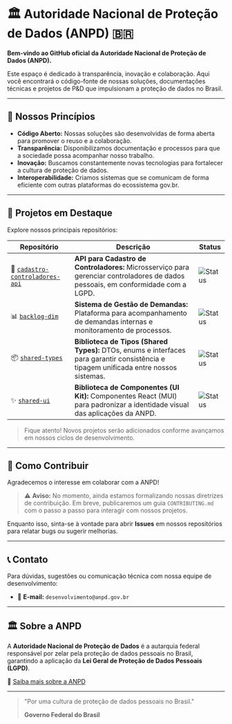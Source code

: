 # 🏛️ Autoridade Nacional de Proteção de Dados (ANPD) 🇧🇷

**Bem-vindo ao GitHub oficial da Autoridade Nacional de Proteção de Dados (ANPD).**

Este espaço é dedicado à transparência, inovação e colaboração. Aqui você encontrará o código-fonte de nossas soluções, documentações técnicas e projetos de P&D que impulsionam a proteção de dados no Brasil.

---

## 🚀 Nossos Princípios

- **Código Aberto:** Nossas soluções são desenvolvidas de forma aberta para promover o reuso e a colaboração.
- **Transparência:** Disponibilizamos documentação e processos para que a sociedade possa acompanhar nosso trabalho.
- **Inovação:** Buscamos constantemente novas tecnologias para fortalecer a cultura de proteção de dados.
- **Interoperabilidade:** Criamos sistemas que se comunicam de forma eficiente com outras plataformas do ecossistema gov.br.

---

## 📌 Projetos em Destaque

Explore nossos principais repositórios:

| Repositório                                                       | Descrição                                                                                                                            | Status                                                                                                                                        |
| ----------------------------------------------------------------- | ------------------------------------------------------------------------------------------------------------------------------------ | --------------------------------------------------------------------------------------------------------------------------------------------- |
| 🚀 [`cadastro-controladores-api`](https://github.com/anpdgovbr/cadastro-controladores-api) | **API para Cadastro de Controladores:** Microsserviço para gerenciar controladores de dados pessoais, em conformidade com a LGPD.      | ![Status](https://img.shields.io/badge/Status-Em%20Desenvolvimento-yellow)                                                                    |
| 📊 [`backlog-dim`](https://github.com/anpdgovbr/backlog-dim)             | **Sistema de Gestão de Demandas:** Plataforma para acompanhamento de demandas internas e monitoramento de processos.                 | ![Status](https://img.shields.io/badge/Status-Em%20Desenvolvimento-yellow)                                                                    |
| 📦 [`shared-types`](https://github.com/anpdgovbr/shared-types)          | **Biblioteca de Tipos (Shared Types):** DTOs, enums e interfaces para garantir consistência e tipagem unificada entre nossos sistemas. | ![Status](https://img.shields.io/badge/Status-Em%20Desenvolvimento-yellow)                                                                    |
| ✨ [`shared-ui`](https://github.com/anpdgovbr/shared-ui)                 | **Biblioteca de Componentes (UI Kit):** Componentes React (MUI) para padronizar a identidade visual das aplicações da ANPD.            | ![Status](https://img.shields.io/badge/Status-Em%20Desenvolvimento-yellow)                                                                              |

> Fique atento! Novos projetos serão adicionados conforme avançamos em nossos ciclos de desenvolvimento.

---

## 🤝 Como Contribuir

Agradecemos o interesse em colaborar com a ANPD!

> ⚠️ **Aviso:** No momento, ainda estamos formalizando nossas diretrizes de contribuição. Em breve, publicaremos um guia `CONTRIBUTING.md` com o passo a passo para interagir com nossos projetos.

Enquanto isso, sinta-se à vontade para abrir **Issues** em nossos repositórios para relatar bugs ou sugerir melhorias.

---

## 📞 Contato

Para dúvidas, sugestões ou comunicação técnica com nossa equipe de desenvolvimento:

- 📧 **E-mail:** `desenvolvimento@anpd.gov.br`

---

## 🏛️ Sobre a ANPD

A **Autoridade Nacional de Proteção de Dados** é a autarquia federal responsável por zelar pela proteção de dados pessoais no Brasil, garantindo a aplicação da **Lei Geral de Proteção de Dados Pessoais (LGPD)**.

🔗 [Saiba mais sobre a ANPD](https://www.gov.br/anpd/pt-br/acesso-a-informacao/institucional)

---

> "Por uma cultura de proteção de dados pessoais no Brasil."
>
> **Governo Federal do Brasil**
